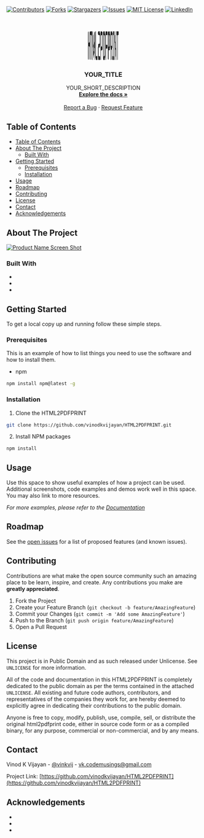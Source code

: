 <!-- PROJECT SHIELDS -->

[![Contributors][contributors-shield]][contributors-url]
[![Forks][forks-shield]][forks-url]
[![Stargazers][stars-shield]][stars-url]
[![Issues][issues-shield]][issues-url]
[![MIT License][license-shield]][license-url]
[![LinkedIn][linkedin-shield]][linkedin-url]



<!-- PROJECT LOGO -->
<br />
<p align="center">
  <a href="https://github.com/vinodkvijayan/HTML2PDFPRINT">
    <img src="images/logo.png" alt="Logo" width="80" height="80">
  </a>

  <h3 align="center">YOUR_TITLE</h3>

  <p align="center">
    YOUR_SHORT_DESCRIPTION
    <br />
    <a href="https://github.com/vinodkvijayan/HTML2PDFPRINT"><strong>Explore the docs »</strong></a>
    <br />
    <br />
    <a href="https://github.com/vinodkvijayan/HTML2PDFPRINT/issues">Report a Bug</a>
    ·
    <a href="https://github.com/vinodkvijayan/HTML2PDFPRINT/issues">Request Feature</a>
  </p>
</p>



<!-- TABLE OF CONTENTS -->
## Table of Contents

- [Table of Contents](#table-of-contents)
- [About The Project](#about-the-project)
  - [Built With](#built-with)
- [Getting Started](#getting-started)
  - [Prerequisites](#prerequisites)
  - [Installation](#installation)
- [Usage](#usage)
- [Roadmap](#roadmap)
- [Contributing](#contributing)
- [License](#license)
- [Contact](#contact)
- [Acknowledgements](#acknowledgements)



<!-- ABOUT THE PROJECT -->
## About The Project

[![Product Name Screen Shot][product-screenshot]](https://example.com)

### Built With

* []()
* []()
* []()



<!-- GETTING STARTED -->
## Getting Started

To get a local copy up and running follow these simple steps.

### Prerequisites

This is an example of how to list things you need to use the software and how to install them.
* npm
```sh
npm install npm@latest -g
```

### Installation
 
1. Clone the HTML2PDFPRINT
```sh
git clone https://github.com/vinodkvijayan/HTML2PDFPRINT.git
```
2. Install NPM packages
```sh
npm install
```



<!-- USAGE EXAMPLES -->
## Usage

Use this space to show useful examples of how a project can be used. Additional screenshots, code examples and demos work well in this space. You may also link to more resources.

_For more examples, please refer to the [Documentation](https://example.com)_



<!-- ROADMAP -->
## Roadmap

See the [open issues](https://github.com/vinodkvijayan/HTML2PDFPRINT/issues) for a list of proposed features (and known issues).



<!-- CONTRIBUTING -->
## Contributing

Contributions are what make the open source community such an amazing place to be learn, inspire, and create. Any contributions you make are **greatly appreciated**.

1. Fork the Project
2. Create your Feature Branch (`git checkout -b feature/AmazingFeature`)
3. Commit your Changes (`git commit -m 'Add some AmazingFeature'`)
4. Push to the Branch (`git push origin feature/AmazingFeature`)
5. Open a Pull Request



<!-- LICENSE -->
## License

This project is in Public Domain and as such released under Unlicense. See `UNLICENSE` for more information.

All of the code and documentation in this HTML2PDFPRINT is completely dedicated to the public domain as per the terms contained in the attached `UNLICENSE`. All existing and future code authors, contributors, and representatives of the companies they work for, are hereby deemed to explicitly agree in dedicating their contributions to the public domain.

Anyone is free to copy, modify, publish, use, compile, sell, or distribute the original html2pdfprint code, either in source code form or as a compiled binary, for any purpose, commercial or non-commercial, and by any means.


<!-- CONTACT -->
## Contact

Vinod K Vijayan - [@vinkvij](https://twitter.com/vinkvij) - vk.codemusings@gmail.com

Project Link: [https://github.com/vinodkvijayan/HTML2PDFPRINT](https://github.com/vinodkvijayan/HTML2PDFPRINT)



<!-- ACKNOWLEDGEMENTS -->
## Acknowledgements

* []()
* []()
* []()





<!-- MARKDOWN LINKS & IMAGES -->
<!-- https://www.markdownguide.org/basic-syntax/#reference-style-links -->
[contributors-shield]: https://img.shields.io/github/contributors/vinodkvijayan/HTML2PDFPRINT?style=flat-square
[contributors-url]: https://github.com/vinodkvijayan/HTML2PDFPRINT/graphs/contributors
[forks-shield]: https://img.shields.io/github/forks/vinodkvijayan/HTML2PDFPRINT?style=flat-square
[forks-url]: https://github.com/vinodkvijayan/HTML2PDFPRINT/network/members
[stars-shield]: https://img.shields.io/github/stars/vinodkvijayan/HTML2PDFPRINT?style=flat-square
[stars-url]: https://github.com/vinodkvijayan/HTML2PDFPRINT/stargazers
[issues-shield]: https://img.shields.io/github/issues/vinodkvijayan/HTML2PDFPRINT?style=flat-square
[issues-url]: https://github.com/vinodkvijayan/HTML2PDFPRINT/issues
[license-shield]: https://img.shields.io/github/license/vinodkvijayan/HTML2PDFPRINT?style=flat-square
[license-url]: https://github.com/vinodkvijayan/HTML2PDFPRINT/blob/master/LICENSE.txt
[linkedin-shield]: https://img.shields.io/badge/-LinkedIn-black.svg?style=flat-square&logo=linkedin&colorB=555
[linkedin-url]: https://linkedin.com/in/vinodkvijayan
[product-screenshot]: images/screenshot.png

